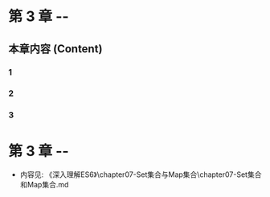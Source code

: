 # 第 3 章 --



## 本章内容 (Content)
### 1
### 2
### 3 

# 第 3 章 -- 
- 内容见: 《深入理解ES6》\chapter07-Set集合与Map集合\chapter07-Set集合和Map集合.md